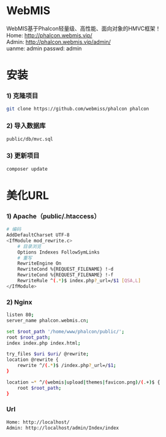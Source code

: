 # WebMIS
WebMIS基于Phalcon轻量级、高性能、面向对象的HMVC框架！<br>
Home: http://phalcon.webmis.vip/<br>
Admin: http://phalcon.webmis.vip/admin/<br>
uanme: admin  passwd: admin

# 安装
### 1) 克隆项目
``` bash
git clone https://github.com/webmiss/phalcon phalcon
```
### 2) 导入数据库
``` bash
public/db/mvc.sql
```
### 3) 更新项目
``` bash
composer update
```

# 美化URL
### 1) Apache（public/.htaccess）
```bash
# 编码
AddDefaultCharset UTF-8
<IfModule mod_rewrite.c>
    # 目录浏览
    Options Indexes FollowSymLinks
    # 重写
    RewriteEngine On
    RewriteCond %{REQUEST_FILENAME} !-d
    RewriteCond %{REQUEST_FILENAME} !-f
    RewriteRule ^(.*)$ index.php?_url=/$1 [QSA,L]
</IfModule>
```

### 2) Nginx
```bash
listen 80;
server_name phalcon.webmis.cn;

set $root_path '/home/www/phalcon/public/';
root $root_path;
index index.php index.html;

try_files $uri $uri/ @rewrite;
location @rewrite {
    rewrite ^/(.*)$ /index.php?_url=/$1;
}

location ~* ^/(webmis|upload|themes|favicon.png)/(.+)$ {
    root $root_path;
}
```

### Url
```bash
Home: http://localhost/
Admin: http://localhost/admin/Index/index
```